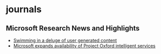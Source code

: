 # journals

## Microsoft Research News and Highlights
- [Swimming in a deluge of user generated content](http://research.microsoft.com/en-us/news/headlines/ugc-popularity_20151026.aspx)
- [Microsoft expands availability of Project Oxford intelligent services](http://research.microsoft.com/en-us/news/headlines/oxford-luis-beta_20151026.aspx)


